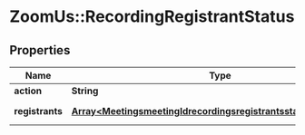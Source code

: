 # ZoomUs::RecordingRegistrantStatus

## Properties
Name | Type | Description | Notes
------------ | ------------- | ------------- | -------------
**action** | **String** |  | 
**registrants** | [**Array&lt;MeetingsmeetingIdrecordingsregistrantsstatusRegistrants&gt;**](MeetingsmeetingIdrecordingsregistrantsstatusRegistrants.md) | List of registrants | [optional] 


